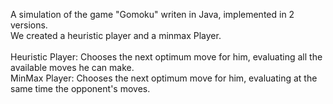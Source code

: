 A simulation of the game "Gomoku" writen in Java, implemented in 2 versions. <br/>
We created a heuristic player and a minmax Player.<br/><br/>
Heuristic Player: Chooses the next optimum move for him, evaluating all the available moves he can make.<br/>
MinMax Player: Chooses the next optimum move for him, evaluating at the same time the opponent's moves.

